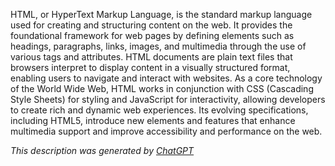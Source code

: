 HTML, or HyperText Markup Language, is the standard markup language used for creating and structuring content on the web. It provides the foundational framework for web pages by defining elements such as headings, paragraphs, links, images, and multimedia through the use of various tags and attributes. HTML documents are plain text files that browsers interpret to display content in a visually structured format, enabling users to navigate and interact with websites. As a core technology of the World Wide Web, HTML works in conjunction with CSS (Cascading Style Sheets) for styling and JavaScript for interactivity, allowing developers to create rich and dynamic web experiences. Its evolving specifications, including HTML5, introduce new elements and features that enhance multimedia support and improve accessibility and performance on the web.

*This description was generated by [ChatGPT](https://chatgpt.com/)*